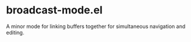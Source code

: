 broadcast-mode.el
=================

A minor mode for linking buffers together for simultaneous navigation and  editing.  
